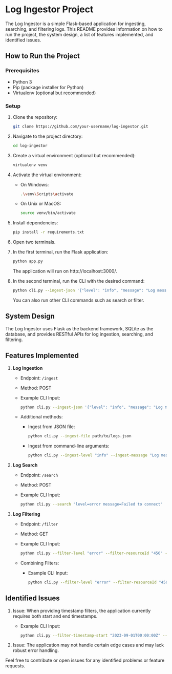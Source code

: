 # Log Ingestor Project

The Log Ingestor is a simple Flask-based application for ingesting, searching, and filtering logs. This README provides information on how to run the project, the system design, a list of features implemented, and identified issues.

## How to Run the Project

### Prerequisites

- Python 3
- Pip (package installer for Python)
- Virtualenv (optional but recommended)

### Setup

1. Clone the repository:

    ```bash
    git clone https://github.com/your-username/log-ingestor.git
    ```

2. Navigate to the project directory:

    ```bash
    cd log-ingestor
    ```

3. Create a virtual environment (optional but recommended):

    ```bash
    virtualenv venv
    ```

4. Activate the virtual environment:

    - On Windows:

        ```bash
        .\venv\Scripts\activate
        ```

    - On Unix or MacOS:

        ```bash
        source venv/bin/activate
        ```

5. Install dependencies:

    ```bash
    pip install -r requirements.txt
    ```

6. Open two terminals.

7. In the first terminal, run the Flask application:

    ```bash
    python app.py
    ```

    The application will run on http://localhost:3000/.

8. In the second terminal, run the CLI with the desired command:

    ```bash
    python cli.py --ingest-json '{"level": "info", "message": "Log message", "resourceId": "123", "timestamp": "2023-01-01T12:00:00Z"}'
    ```

    You can also run other CLI commands such as search or filter.

## System Design

The Log Ingestor uses Flask as the backend framework, SQLite as the database, and provides RESTful APIs for log ingestion, searching, and filtering.

## Features Implemented

1. **Log Ingestion**
    - Endpoint: `/ingest`
    - Method: POST
    - Example CLI Input:

        ```bash
        python cli.py --ingest-json '{"level": "info", "message": "Log message", "resourceId": "123", "timestamp": "2023-01-01T12:00:00Z"}'
        ```

    - Additional methods:
        - Ingest from JSON file:

            ```bash
            python cli.py --ingest-file path/to/logs.json
            ```

        - Ingest from command-line arguments:

            ```bash
            python cli.py --ingest-level "info" --ingest-message "Log message" --ingest-resourceId "123" --ingest-timestamp "2023-01-01T12:00:00Z"
            ```

2. **Log Search**
    - Endpoint: `/search`
    - Method: POST
    - Example CLI Input:

        ```bash
        python cli.py --search "level=error message=Failed to connect"
        ```

3. **Log Filtering**
    - Endpoint: `/filter`
    - Method: GET
    - Example CLI Input:

        ```bash
        python cli.py --filter-level "error" --filter-resourceId "456" --filter-timestamp "2023-09-01T00:00:00Z" --filter-traceId "789"
        ```

    - Combining Filters:
        - Example CLI Input:

            ```bash
            python cli.py --filter-level "error" --filter-resourceId "456" --filter-timestamp "2023-09-01T00:00:00Z" --filter-traceId "789" --filter-spanId "123"
            ```

## Identified Issues

1. Issue: When providing timestamp filters, the application currently requires both start and end timestamps.
   - Example CLI Input:

       ```bash
       python cli.py --filter-timestamp-start "2023-09-01T00:00:00Z" --filter-timestamp-end "2023-09-10T23:59:59Z"
       ```

2. Issue: The application may not handle certain edge cases and may lack robust error handling.

Feel free to contribute or open issues for any identified problems or feature requests.

